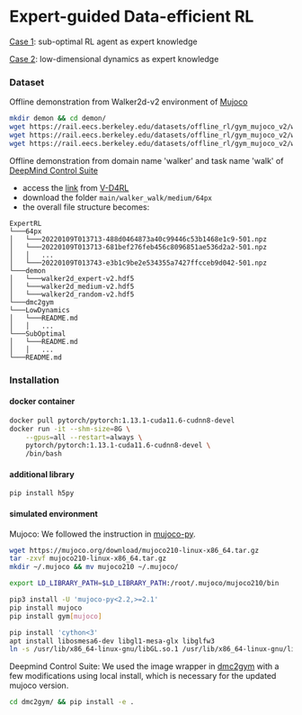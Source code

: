 # Expert-guided Data-efficient RL

[Case 1](./SubOptimal/README.md): sub-optimal RL agent as expert knowledge

[Case 2](./LowDynamics/README.md): low-dimensional dynamics as expert knowledge

### Dataset

Offline demonstration from Walker2d-v2 environment of [Mujoco](https://github.com/openai/mujoco-py)
```bash
mkdir demon && cd demon/
wget https://rail.eecs.berkeley.edu/datasets/offline_rl/gym_mujoco_v2/walker2d_expert-v2.hdf5
wget https://rail.eecs.berkeley.edu/datasets/offline_rl/gym_mujoco_v2/walker2d_medium-v2.hdf5
wget https://rail.eecs.berkeley.edu/datasets/offline_rl/gym_mujoco_v2/walker2d_random-v2.hdf5
```
Offline demonstration from domain name 'walker' and task name 'walk' of [DeepMind Control Suite](https://github.com/google-deepmind/dm_control)
- access the [link](https://drive.google.com/drive/folders/15HpW6nlJexJP5A4ygGk-1plqt9XdcWGI?usp=sharing) from [V-D4RL](https://github.com/conglu1997/v-d4rl)
- download the folder `main/walker_walk/medium/64px`
- the overall file structure becomes:
```
ExpertRL
└───64px
│   └───20220109T013713-488d0464873a40c99446c53b1468e1c9-501.npz
│   └───20220109T013713-681bef276feb456c8096851ae536d2a2-501.npz
│   │   ...
│   └───20220109T013743-e3b1c9be2e534355a7427ffcceb9d042-501.npz
└───demon
│   └───walker2d_expert-v2.hdf5
│   └───walker2d_medium-v2.hdf5
│   └───walker2d_random-v2.hdf5
└───dmc2gym
└───LowDynamics
│   └───README.md
│   │   ...
└───SubOptimal
│   └───README.md
│   │   ...
└───README.md
```

### Installation

#### docker container
```bash
docker pull pytorch/pytorch:1.13.1-cuda11.6-cudnn8-devel
docker run -it --shm-size=8G \
    --gpus=all --restart=always \
    pytorch/pytorch:1.13.1-cuda11.6-cudnn8-devel \
    /bin/bash
```

#### additional library
```bash
pip install h5py
```

#### simulated environment
Mujoco: We followed the instruction in [mujoco-py](https://github.com/openai/mujoco-py).
```bash
wget https://mujoco.org/download/mujoco210-linux-x86_64.tar.gz
tar -zxvf mujoco210-linux-x86_64.tar.gz
mkdir ~/.mujoco && mv mujoco210 ~/.mujoco/

export LD_LIBRARY_PATH=$LD_LIBRARY_PATH:/root/.mujoco/mujoco210/bin

pip3 install -U 'mujoco-py<2.2,>=2.1'
pip install mujoco
pip install gym[mujoco]

pip install 'cython<3'
apt install libosmesa6-dev libgl1-mesa-glx libglfw3
ln -s /usr/lib/x86_64-linux-gnu/libGL.so.1 /usr/lib/x86_64-linux-gnu/libGL.so
```
Deepmind Control Suite: We used the image wrapper in [dmc2gym](https://github.com/denisyarats/dmc2gym) with a few modifications using local install, which is necessary for the updated mujoco version.
```bash
cd dmc2gym/ && pip install -e .
```
